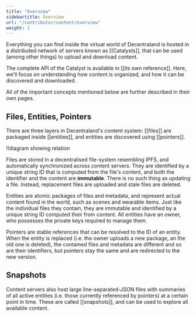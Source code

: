 ```yaml
---
title: "Overview"
sidebartitle: Overview
url: "/contributor/content/overview"
weight: 1
---
```


Everything you can find inside the virtual world of Decentraland is hosted in a distributed network of servers known as [[Catalysts]], that can be used (among other things) to upload and download content.

The complete API of the Catalyst is available in [[its own reference]]. Here, we'll focus on understanding how content is organized, and how it can be discovered and downloaded. 

All of the important concepts mentioned below are further described in their own pages.

## Files, Entities, Pointers

There are three layers in Decentraland's content system: [[files]] are packaged inside [[entities]], and entities are discovered using [[pointers]].

!!diagram showing relation

Files are stored in a decentralised file-system resembling IPFS, and automatically synchronized across content servers. They are identified by a unique string ID that is computed from the file's content, and both the identifier and the content are **immutable**. There is no such thing as updating a file. Instead, replacement files are uploaded and stale files are deleted.

Entities are atomic packages of files and metadata, and represent actual content found in the world, such as scenes and wearable items. Just like the individual files they contain, they are immutable and identified by a unique string ID computed their from content. All entities have an owner, who possesses the private keys required to manage them.

Pointers are stable references that can be resolved to the ID of an entity. When the entity is replaced (i.e. the owner uploads a new package, an the old one is deleted), the contained files and metadata are different and so are their identifiers, but pointers stay the same and are redirected to the new version.


## Snapshots

Content servers also host large line-separated-JSON files with summaries of all active entities (i.e. those currently referenced by pointers) at a certain point in time. These are called [[snapshots]], and can be used to explore all available content.
